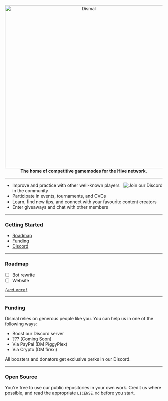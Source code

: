 <p align="center">
	<a href="https://discord.gg/dismal">
		<picture>
			<source srcset="https://i.imgur.com/Vtm4A1W.png" media="(prefers-color-scheme: dark)">
			<img src="https://i.imgur.com/Vtm4A1W.png" loading="eager" width="520px" title="Dismal" alt="Dismal" />
		</picture>
	</a><br>
	<b>The home of competitive gamemodes for the Hive network.</b>
</p>

---
<a href="https://discord.gg/dismal">
  <img src="https://discordapp.com/api/guilds/1094271666248482907/widget.png?style=banner3" align="right" title="Join our Discord" alt="Join our Discord">
</a>

- Improve and practice with other well-known players in the community
- Participate in events, tournaments, and CVCs
- Learn, find new tips, and connect with your favourite content creators
- Enter giveaways and chat with other members

---
### Getting Started
- [Roadmap](#roadmap)
- [Funding](#funding)
- [Discord](https://discord.gg/dismal)

---
### Roadmap
- [ ] Bot rewrite
- [ ] Website

*[`(and more)`](https://discord.gg/dismal)*

---
### Funding
Dismal relies on generous people like you. You can help us in one of the following ways:
- Boost our Discord server
- ??? (Coming Soon)
- Via PayPal (DM PiggyPlex)
- Via Crypto (DM firexi)

All boosters and donators get exclusive perks in our Discord.

---
### Open Source
You're free to use our public repositories in your own work. Credit us where possible, and read the appropriate `LICENSE.md` before you start.
